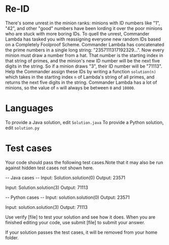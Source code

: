 Re-ID
=====

There's some unrest in the minion ranks: minions with ID numbers like "1", "42", and other "good" numbers have been lording it over the poor minions who are stuck with more boring IDs. To quell the unrest, Commander Lambda has tasked you with reassigning everyone new random IDs based on a Completely Foolproof Scheme. Commander Lambda has concatenated the prime numbers in a single long string: "2357111317192329...". Now every minion must draw a number from a hat. That number is the starting index in that string of primes, and the minion's new ID number will be the next five digits in the string. So if a minion draws "3", their ID number will be "71113". Help the Commander assign these IDs by writing a function `solution(n)` which takes in the starting index `n` of Lambda's string of all primes, and returns the next five digits in the string. Commander Lambda has a lot of minions, so the value of `n` will always be between `0` and `10000`.


Languages
=========
To provide a Java solution, edit `Solution.java`
To provide a Python solution, edit `solution.py`

Test cases
==========
Your code should pass the following test cases.Note that it may also be run against hidden test cases not shown here.

-- Java cases --
Input:
Solution.solution(0)
Output:    23571

Input:
Solution.solution(3)
Output:    71113

-- Python cases --
Input:
solution.solution(0)
Output:    23571

Input:
solution.solution(3)
Output:    71113


Use verify [file] to test your solution and see how it does.
When you are finished editing your code, use submit [file] to submit your answer.

If your solution passes the test cases, it will be removed from your home folder.